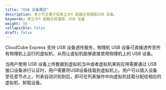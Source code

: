 ```yaml
---
title: "USB 设备概述"
description: 本小节主要介绍青立方® 超融合易捷版USB 设备。 
keywords: 青立方® 超融合易捷版，USB 设备
weight: 05
collapsible: false
draft: false
---
```


CloudCube Express 支持 USB 设备透传服务，物理机 USB 设备可直接透传至所有物理机上运行的虚拟机，从而让虚拟机能够直接使用物理机上的 USB 设备。

当用户使用 USB 设备上传数据到虚拟机当中或者虚拟机某些应用需要通过 USB 接口设备进行认证时，用户需要将USB设备挂载到虚拟机上。用户可以插入设备至任意节点上，列表自动识别到后，即可在列表操作中向虚拟机挂载分配给相应的虚拟机、卸载设备。
